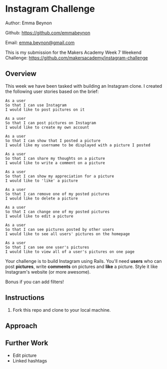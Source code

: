 Instagram Challenge
===================

Author: Emma Beynon

Github: https://github.com/emmabeynon

Email: emma.beynon@gmail.com


This is my submission for the Makers Academy Week 7 Weekend Challenge: https://github.com/makersacademy/instagram-challenge


Overview
---------

This week we have been tasked with building an Instagram clone.  I created the following user stories based on the brief:

```
As a user
So that I can use Instagram
I would like to post pictures on it

As a user
So that I can post pictures on Instagram
I would like to create my own account

As a user
So that I can show that I posted a picture
I would like my username to be displayed with a picture I posted

As a user
So that I can share my thoughts on a picture
I would like to write a comment on a picture

As a user
So that I can show my appreciation for a picture
I would like to 'like' a picture

As a user
So that I can remove one of my posted pictures
I would like to delete a picture

As a user
So that I can change one of my posted pictures
I would like to edit a picture

As a user
So that I can see pictures posted by other users
I would like to see all users' pictures on the homepage

As a user
So that I can see one user's pictures
I would like to view all of a user's pictures on one page
```

Your challenge is to build Instagram using Rails. You'll need **users** who can post **pictures**, write **comments** on pictures and **like** a picture. Style it like Instagram's website (or more awesome).

Bonus if you can add filters!

Instructions
------------
1. Fork this repo and clone to your local machine.

Approach
---------

Further Work
-------------
* Edit picture
* Linked hashtags
